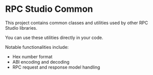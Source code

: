 # RPC Studio Common
This project contains common classes and utilities used by other RPC Studio libraries.

You can use these utilities directly in your code.

Notable functionalities include:
- Hex number format
- ABI encoding and decoding
- RPC request and response model handling